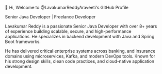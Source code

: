 👋 Hi, Welcome to @LavakumarReddyAraveeti's GitHub Profile
  
Senior Java Developer | Freelance Developer

Lavakumar Reddy is a passionate Senior Java Developer with over 8+ years of experience building scalable, secure, and high-performance applications. He specializes in backend development with Java and Spring Boot frameworks.

He has delivered critical enterprise systems across banking, and insurance domains using microservices, Kafka, and modern DevOps tools. Known for his strong design skills, clean code practices, and cloud-native application development.

